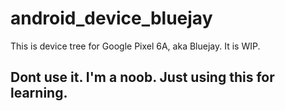 # android_device_bluejay

This is device tree for Google Pixel 6A, aka Bluejay. It is WIP.

## Dont use it. I'm a noob. Just using this for learning.
